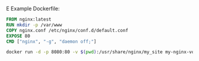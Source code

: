 E
Example Dockerfile:

```Dockerfile
FROM nginx:latest
RUN mkdir -p /var/www
COPY nginx.conf /etc/nginx/conf.d/default.conf
EXPOSE 80
CMD ["nginx", "-g", "daemon off;"]
```

```bash
docker run -d -p 8080:80 -v $(pwd):/usr/share/nginx/my_site my-nginx-volume
```

